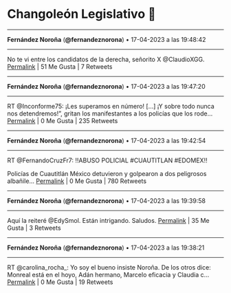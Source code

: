 # Changoleón Legislativo 🙈
*****
**Fernández Noroña** (**@fernandeznorona**) • 17-04-2023 a las 19:48:42
*****
No te vi entre los candidatos de la derecha, señorito X @ClaudioXGG.
[Permalink](https://twitter.com/fernandeznorona/status/1648171670106955776) | 51 Me Gusta | 7 Retweets
*****
**Fernández Noroña** (**@fernandeznorona**) • 17-04-2023 a las 19:47:20
*****
RT @Inconforme75: ¡Les superamos en número! […] ¡Y sobre todo nunca nos detendremos!”, gritan los manifestantes a los policías que los rode…
[Permalink](https://twitter.com/fernandeznorona/status/1648171328099213312) | 0 Me Gusta | 235 Retweets
*****
**Fernández Noroña** (**@fernandeznorona**) • 17-04-2023 a las 19:42:54
*****
RT @FernandoCruzFr7: ‼️ABUSO POLICIAL #CUAUTITLAN #EDOMEX‼️


Policías de Cuautitlán México detuvieron y golpearon a dos peligrosos albañile…
[Permalink](https://twitter.com/fernandeznorona/status/1648170211508633600) | 0 Me Gusta | 780 Retweets
*****
**Fernández Noroña** (**@fernandeznorona**) • 17-04-2023 a las 19:39:58
*****
Aquí la reiteré @EdySmol. Están intrigando. Saludos.
[Permalink](https://twitter.com/fernandeznorona/status/1648169470849093632) | 35 Me Gusta | 3 Retweets
*****
**Fernández Noroña** (**@fernandeznorona**) • 17-04-2023 a las 19:38:21
*****
RT @carolina_rocha_: Yo soy el bueno insiste Noroña. De los otros dice:
Monreal está en el hoyo, Adán hermano, Marcelo eficacia y Claudia c…
[Permalink](https://twitter.com/fernandeznorona/status/1648169067969388544) | 0 Me Gusta | 19 Retweets
